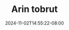--- 
title: "Arin tobrut"
description: "streaming bokep Arin tobrut durasi panjang full terbaru"
date: 2024-11-02T14:55:22-08:00
file_code: "qnih5m0z6dyq"
draft: false
cover: "wl06avfgw42654j8.jpg"
tags: ["Arin", "tobrut", "bokep-indo", "bokep-viral", "bokep-ig"]
length: 2867
fld_id: "1482785"
foldername: "Arin super toge"
categories: ["Arin super toge"]
views: 0
---